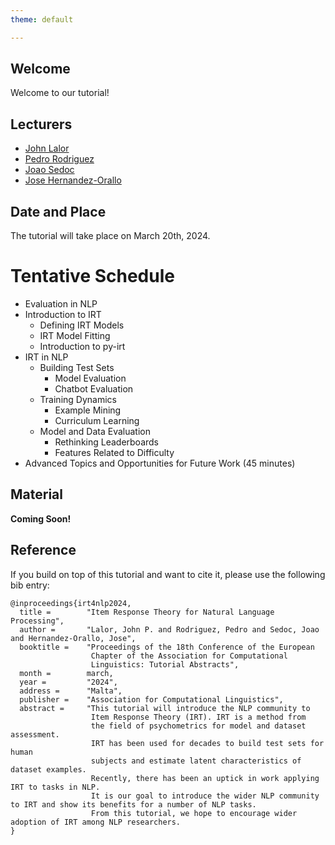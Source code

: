 ```yaml
---
theme: default

---
```



## Welcome

Welcome to our tutorial!

## Lecturers

* [John Lalor](https://jplalor.github.io)
* [Pedro Rodriguez](https://www.pedro.ai/)
* [Joao Sedoc](https://www.stern.nyu.edu/faculty/bio/joao-sedoc)
* [Jose Hernandez-Orallo](https://josephorallo.webs.upv.es/)



## Date and Place

The tutorial will take place on March 20th, 2024. 

# Tentative Schedule


* Evaluation in NLP
* Introduction to IRT
    * Defining IRT Models
    * IRT Model Fitting
    * Introduction to py-irt
* IRT in NLP 
    * Building Test Sets
        * Model Evaluation
        * Chatbot Evaluation
    * Training Dynamics
        * Example Mining
        * Curriculum Learning
    * Model and Data Evaluation 
        * Rethinking Leaderboards
        * Features Related to Difficulty
* Advanced Topics and Opportunities for Future Work (45 minutes)


## Material

**Coming Soon!**


## Reference

If you build on top of this tutorial and want to cite it, please use the following bib entry:

```
@inproceedings{irt4nlp2024,
  title =        "Item Response Theory for Natural Language Processing",
  author =       "Lalor, John P. and Rodriguez, Pedro and Sedoc, Joao and Hernandez-Orallo, Jose",
  booktitle =    "Proceedings of the 18th Conference of the European
                  Chapter of the Association for Computational
                  Linguistics: Tutorial Abstracts",
  month =        march,
  year =         "2024",
  address =      "Malta",
  publisher =    "Association for Computational Linguistics",
  abstract =     "This tutorial will introduce the NLP community to
                  Item Response Theory (IRT). IRT is a method from
                  the field of psychometrics for model and dataset assessment. 
                  IRT has been used for decades to build test sets for human
                  subjects and estimate latent characteristics of dataset examples.
                  Recently, there has been an uptick in work applying IRT to tasks in NLP.
                  It is our goal to introduce the wider NLP community to IRT and show its benefits for a number of NLP tasks. 
                  From this tutorial, we hope to encourage wider adoption of IRT among NLP researchers.
}
```
